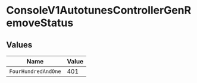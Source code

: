 # ConsoleV1AutotunesControllerGenRemoveStatus


## Values

| Name                | Value               |
| ------------------- | ------------------- |
| `FourHundredAndOne` | 401                 |